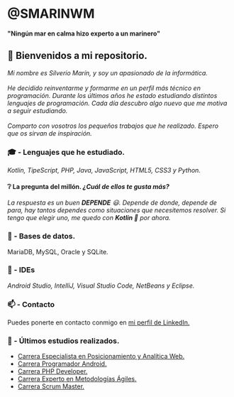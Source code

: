 # @SMARINWM
**"Ningún mar en calma hizo experto a un marinero"**

## 👋 Bienvenidos a mi repositorio.

*Mi nombre es Silverio Marín, y soy un apasionado de la informática.*
<br><br>
*He decidido reinventarme y formarme en un perfil más técnico en programación. Durante los últimos años he estado estudiando distintos lenguajes de programación. Cada día descubro algo nuevo que me motiva a seguir estudiando.*
<br> <br>
*Comparto con vosotros los pequeños trabajos que he realizado. Espero que os sirvan de inspiración.*

### :mortar_board: - Lenguajes que he estudiado. 
*Kotlin, TipeScript, PHP, Java, JavaScript, HTML5, CSS3 y Python.*

#### :grey_question: La pregunta del millón. *¿Cuál de ellos te gusta más?* 
*La respuesta es un buen **DEPENDE** :smiley:. Depende de donde, depende de para, 
hay tantos dependes como situaciones que necesitemos resolver. 
Si tengo que elegir uno, me quedo con **Kotlin 💞️** por ahora.* 


### :minidisc: - Bases de datos.

MariaDB, MySQL, Oracle y SQLite.

### :wrench: - IDEs 
*Android Studio, IntelliJ, Visual Studio Code, NetBeans y Eclipse.*

### 📫 - Contacto

Puedes ponerte en contacto conmigo en [mi perfil de LinkedIn.](https://www.linkedin.com/in/silveriomarín)

### :scroll: - Últimos estudios realizados.

* [Carrera Especialista en Posicionamiento y Analítica Web.](https://openwebinars.net/cert/4B8WJ)
* [Carrera Programador Android.](https://openwebinars.net/cert/72kWg)
* [Carrera PHP Developer.](https://openwebinars.net/cert/RBGgQ)
* [Carrera Experto en Metodologías Ágiles.](https://openwebinars.net/cert/8YwWn)
* [Carrera Scrum Master.](https://openwebinars.net/cert/PwaXX)


